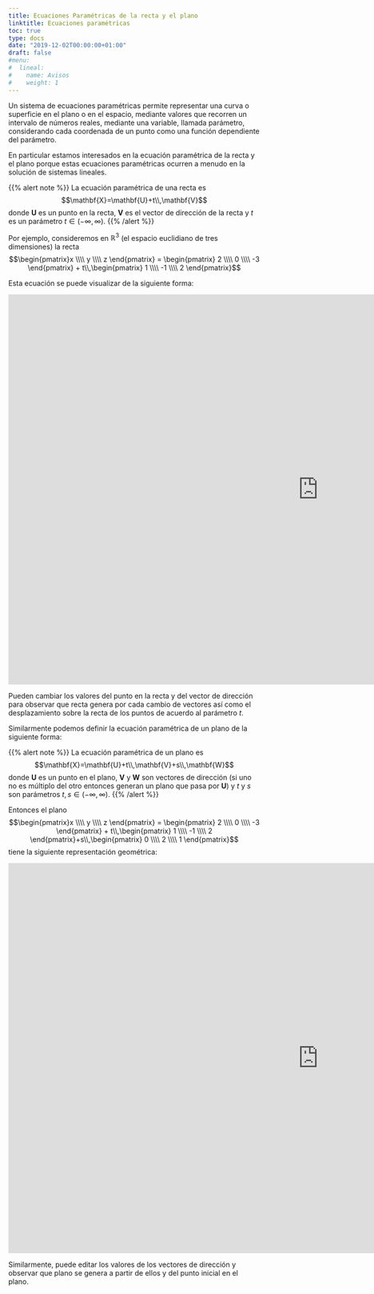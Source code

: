 ```yaml
---
title: Ecuaciones Paramétricas de la recta y el plano
linktitle: Ecuaciones paramétricas
toc: true
type: docs
date: "2019-12-02T00:00:00+01:00"
draft: false
#menu:
#  lineal:
#    name: Avisos
#    weight: 1
---
```


Un sistema de ecuaciones paramétricas permite representar una curva o superficie en el plano o en el espacio, mediante valores que recorren un intervalo de números reales, mediante una variable, llamada parámetro, considerando cada coordenada de un punto como una función dependiente del parámetro.

En particular estamos interesados en la ecuación paramétrica de la recta y el plano porque estas ecuaciones paramétricas ocurren a menudo en la solución de sistemas lineales.

{{% alert note %}}
La ecuación paramétrica de una recta es $$\mathbf{X}=\mathbf{U}+t\\,\mathbf{V}$$ donde $\mathbf{U}$ es un punto en la recta, $\mathbf{V}$ es el vector de dirección de la recta y $t$ es un parámetro $t\in(-\infty,\infty)$. 
{{% /alert %}}

Por ejemplo, consideremos en $\mathbb{R}^3$ (el espacio euclidiano de tres dimensiones) la recta 
$$\begin{pmatrix}x \\\\ y \\\\ z \end{pmatrix} = \begin{pmatrix} 2 \\\\ 0 \\\\ -3 \end{pmatrix} + t\\,\begin{pmatrix} 1 \\\\ -1 \\\\ 2 \end{pmatrix}$$

Esta ecuación se puede visualizar de la siguiente forma:

<iframe scrolling="no" title="RectaR3" src="https://www.geogebra.org/material/iframe/id/mvrsgtde/width/1240/height/780/border/888888/sfsb/true/smb/false/stb/false/stbh/false/ai/false/asb/false/sri/false/rc/false/ld/false/sdz/false/ctl/false" width="1240px" height="780px" style="border:0px;" allowfullscreen> </iframe>

Pueden cambiar los valores del punto en la recta y del vector de dirección para observar que recta genera por cada cambio de vectores así como el desplazamiento sobre la recta de los puntos de acuerdo al parámetro $t$.

Similarmente podemos definir la ecuación paramétrica de un plano de la siguiente forma:

{{% alert note %}}
La ecuación paramétrica de un plano es $$\mathbf{X}=\mathbf{U}+t\\,\mathbf{V}+s\\,\mathbf{W}$$ donde $\mathbf{U}$ es un punto en el plano, $\mathbf{V}$ y $\mathbf{W}$ son vectores de dirección (si uno no es múltiplo del otro entonces generan un plano que pasa por $\mathbf{U}$) y $t$ y $s$ son parámetros $t,s\in(-\infty,\infty)$. 
{{% /alert %}}

Entonces el plano 
$$\begin{pmatrix}x \\\\ y \\\\ z \end{pmatrix} = \begin{pmatrix} 2 \\\\ 0 \\\\ -3 \end{pmatrix} + t\\,\begin{pmatrix} 1 \\\\ -1 \\\\ 2 \end{pmatrix}+s\\,\begin{pmatrix} 0 \\\\ 2 \\\\ 1 \end{pmatrix}$$
tiene la siguiente representación geométrica:

<iframe scrolling="no" title="PlanoR3" src="https://www.geogebra.org/material/iframe/id/dyvngebh/width/1240/height/780/border/888888/sfsb/true/smb/false/stb/false/stbh/false/ai/false/asb/false/sri/false/rc/false/ld/false/sdz/false/ctl/false" width="1240px" height="780px" style="border:0px;" allowfullscreen> </iframe>

Similarmente, puede editar los valores de los vectores de dirección y observar que plano se genera a partir de ellos y del punto inicial en el plano. 
